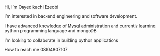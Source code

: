 Hi, I’m Onyedikachi Ezeobi

I’m interested in backend engineering and software development. 

I have advanced knowledge of Mysql administration and currently learning python programming language and mongoDB

I’m looking to collaborate in building python applications

How to reach me 08104807107 

<!---
Onyedikachi-E/Onyedikachi-E is a ✨ special ✨ repository because its `README.md` (this file) appears on your GitHub profile.
You can click the Preview link to take a look at your changes.
--->
